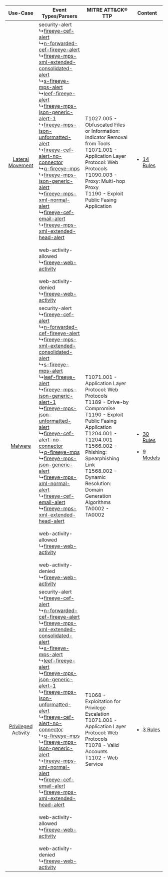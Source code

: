 |    Use-Case    | Event Types/Parsers    | MITRE ATT&CK® TTP    | Content    |
|:----:| ---- | ---- | ---- |
|    [Lateral Movement](../../../UseCases/uc_lateral_movement.md)    |  security-alert<br> ↳[fireeye-cef-alert](Ps/pC_fireeyecefalert.md)<br> ↳[n-forwarded-cef-fireeye-alert](Ps/pC_nforwardedceffireeyealert.md)<br> ↳[fireeye-mps-xml-extended-consolidated-alert](Ps/pC_fireeyempsxmlextendedconsolidatedalert.md)<br> ↳[s-fireeye-mps-alert](Ps/pC_sfireeyempsalert.md)<br> ↳[leef-fireeye-alert](Ps/pC_leeffireeyealert.md)<br> ↳[fireeye-mps-json-generic-alert-1](Ps/pC_fireeyempsjsongenericalert1.md)<br> ↳[fireeye-mps-json-unformatted-alert](Ps/pC_fireeyempsjsonunformattedalert.md)<br> ↳[fireeye-cef-alert-no-connector](Ps/pC_fireeyecefalertnoconnector.md)<br> ↳[q-fireeye-mps](Ps/pC_qfireeyemps.md)<br> ↳[fireeye-mps-json-generic-alert](Ps/pC_fireeyempsjsongenericalert.md)<br> ↳[fireeye-mps-xml-normal-alert](Ps/pC_fireeyempsxmlnormalalert.md)<br> ↳[fireeye-cef-email-alert](Ps/pC_fireeyecefemailalert.md)<br> ↳[fireeye-mps-xml-extended-head-alert](Ps/pC_fireeyempsxmlextendedheadalert.md)<br><br> web-activity-allowed<br> ↳[fireeye-web-activity](Ps/pC_fireeyewebactivity.md)<br><br> web-activity-denied<br> ↳[fireeye-web-activity](Ps/pC_fireeyewebactivity.md)<br> | T1027.005 - Obfuscated Files or Information: Indicator Removal from Tools<br>T1071.001 - Application Layer Protocol: Web Protocols<br>T1090.003 - Proxy: Multi-hop Proxy<br>T1190 - Exploit Public Fasing Application<br>    | [<ul><li>14 Rules</li></ul>](RM/r_m_fireeye_fireeye_network_security_(nx)_Lateral_Movement.md)    |
|    [Malware](../../../UseCases/uc_malware.md)    |  security-alert<br> ↳[fireeye-cef-alert](Ps/pC_fireeyecefalert.md)<br> ↳[n-forwarded-cef-fireeye-alert](Ps/pC_nforwardedceffireeyealert.md)<br> ↳[fireeye-mps-xml-extended-consolidated-alert](Ps/pC_fireeyempsxmlextendedconsolidatedalert.md)<br> ↳[s-fireeye-mps-alert](Ps/pC_sfireeyempsalert.md)<br> ↳[leef-fireeye-alert](Ps/pC_leeffireeyealert.md)<br> ↳[fireeye-mps-json-generic-alert-1](Ps/pC_fireeyempsjsongenericalert1.md)<br> ↳[fireeye-mps-json-unformatted-alert](Ps/pC_fireeyempsjsonunformattedalert.md)<br> ↳[fireeye-cef-alert-no-connector](Ps/pC_fireeyecefalertnoconnector.md)<br> ↳[q-fireeye-mps](Ps/pC_qfireeyemps.md)<br> ↳[fireeye-mps-json-generic-alert](Ps/pC_fireeyempsjsongenericalert.md)<br> ↳[fireeye-mps-xml-normal-alert](Ps/pC_fireeyempsxmlnormalalert.md)<br> ↳[fireeye-cef-email-alert](Ps/pC_fireeyecefemailalert.md)<br> ↳[fireeye-mps-xml-extended-head-alert](Ps/pC_fireeyempsxmlextendedheadalert.md)<br><br> web-activity-allowed<br> ↳[fireeye-web-activity](Ps/pC_fireeyewebactivity.md)<br><br> web-activity-denied<br> ↳[fireeye-web-activity](Ps/pC_fireeyewebactivity.md)<br> | T1071.001 - Application Layer Protocol: Web Protocols<br>T1189 - Drive-by Compromise<br>T1190 - Exploit Public Fasing Application<br>T1204.001 - T1204.001<br>T1566.002 - Phishing: Spearphishing Link<br>T1568.002 - Dynamic Resolution: Domain Generation Algorithms<br>TA0002 - TA0002<br> | [<ul><li>30 Rules</li></ul><ul><li>9 Models</li></ul>](RM/r_m_fireeye_fireeye_network_security_(nx)_Malware.md) |
| [Privileged Activity](../../../UseCases/uc_privileged_activity.md) |  security-alert<br> ↳[fireeye-cef-alert](Ps/pC_fireeyecefalert.md)<br> ↳[n-forwarded-cef-fireeye-alert](Ps/pC_nforwardedceffireeyealert.md)<br> ↳[fireeye-mps-xml-extended-consolidated-alert](Ps/pC_fireeyempsxmlextendedconsolidatedalert.md)<br> ↳[s-fireeye-mps-alert](Ps/pC_sfireeyempsalert.md)<br> ↳[leef-fireeye-alert](Ps/pC_leeffireeyealert.md)<br> ↳[fireeye-mps-json-generic-alert-1](Ps/pC_fireeyempsjsongenericalert1.md)<br> ↳[fireeye-mps-json-unformatted-alert](Ps/pC_fireeyempsjsonunformattedalert.md)<br> ↳[fireeye-cef-alert-no-connector](Ps/pC_fireeyecefalertnoconnector.md)<br> ↳[q-fireeye-mps](Ps/pC_qfireeyemps.md)<br> ↳[fireeye-mps-json-generic-alert](Ps/pC_fireeyempsjsongenericalert.md)<br> ↳[fireeye-mps-xml-normal-alert](Ps/pC_fireeyempsxmlnormalalert.md)<br> ↳[fireeye-cef-email-alert](Ps/pC_fireeyecefemailalert.md)<br> ↳[fireeye-mps-xml-extended-head-alert](Ps/pC_fireeyempsxmlextendedheadalert.md)<br><br> web-activity-allowed<br> ↳[fireeye-web-activity](Ps/pC_fireeyewebactivity.md)<br><br> web-activity-denied<br> ↳[fireeye-web-activity](Ps/pC_fireeyewebactivity.md)<br> | T1068 - Exploitation for Privilege Escalation<br>T1071.001 - Application Layer Protocol: Web Protocols<br>T1078 - Valid Accounts<br>T1102 - Web Service<br>    | [<ul><li>3 Rules</li></ul>](RM/r_m_fireeye_fireeye_network_security_(nx)_Privileged_Activity.md)    |